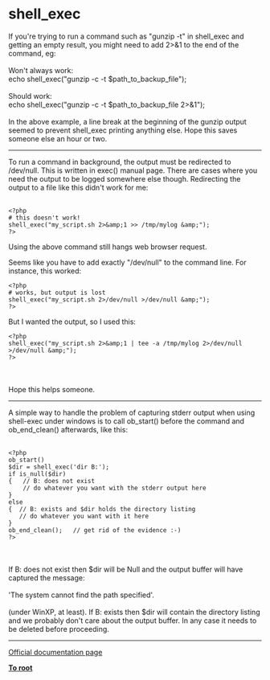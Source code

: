 # shell_exec



If you&apos;re trying to run a command such as "gunzip -t" in shell_exec and getting an empty result, you might need to add 2&gt;&amp;1 to the end of the command, eg:<br><br>Won&apos;t always work:<br>echo shell_exec("gunzip -c -t $path_to_backup_file");<br><br>Should work:<br>echo shell_exec("gunzip -c -t $path_to_backup_file 2&gt;&amp;1");<br><br>In the above example, a line break at the beginning of the gunzip output seemed to prevent shell_exec printing anything else. Hope this saves someone else an hour or two.  

---

To run a command in background, the output must be redirected to /dev/null. This is written in exec() manual page. There are cases where you need the output to be logged somewhere else though. Redirecting the output to a file like this didn&apos;t work for me:<br><br>

```
<?php
# this doesn't work!
shell_exec("my_script.sh 2>&amp;1 >> /tmp/mylog &amp;");
?>
```


Using the above command still hangs web browser request.

Seems like you have to add exactly "/dev/null" to the command line. For instance, this worked:



```
<?php
# works, but output is lost
shell_exec("my_script.sh 2>/dev/null >/dev/null &amp;");
?>
```


But I wanted the output, so I used this:



```
<?php
shell_exec("my_script.sh 2>&amp;1 | tee -a /tmp/mylog 2>/dev/null >/dev/null &amp;");
?>
```
<br><br>Hope this helps someone.  

---

A simple way to handle the problem of capturing stderr output when using shell-exec under windows is to call ob_start() before the command and ob_end_clean() afterwards, like this:<br><br>

```
<?php
ob_start()
$dir = shell_exec('dir B:');
if is_null($dir)
{   // B: does not exist
    // do whatever you want with the stderr output here
}
else
{  // B: exists and $dir holds the directory listing
   // do whatever you want with it here
}
ob_end_clean();   // get rid of the evidence :-)
?>
```
<br><br>If B: does not exist then $dir will be Null and the output buffer will have captured the message: <br><br>  &apos;The system cannot find the path specified&apos;. <br><br>(under WinXP, at least). If B: exists then $dir will contain the directory listing and we probably don&apos;t care about the output buffer. In any case it needs to be deleted before proceeding.  

---

[Official documentation page](https://www.php.net/manual/en/function.shell-exec.php)

**[To root](/README.md)**